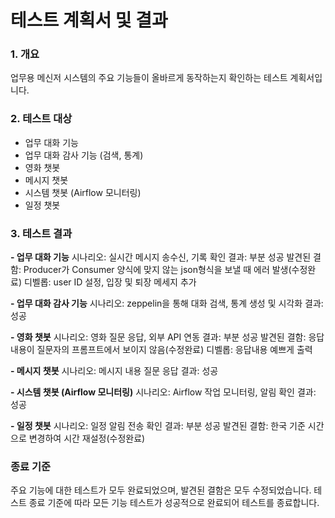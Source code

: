 # 테스트 계획서 및 결과
### 1. 개요
업무용 메신저 시스템의 주요 기능들이 올바르게 동작하는지 확인하는 테스트 계획서입니다.

### 2. 테스트 대상
- 업무 대화 기능
- 업무 대화 감사 기능 (검색, 통계)
- 영화 챗봇
- 메시지 챗봇
- 시스템 챗봇 (Airflow 모니터링)
- 일정 챗봇

### 3. 테스트 결과
**- 업무 대화 기능**
시나리오: 실시간 메시지 송수신, 기록 확인
결과: 부분 성공
발견된 결함: Producer가 Consumer 양식에 맞지 않는 json형식을 보낼 때 에러 발생(수정완료)
디벨롭: user ID 설정, 입장 및 퇴장 메세지 추가

**- 업무 대화 감사 기능**
시나리오: zeppelin을 통해 대화 검색, 통계 생성 및 시각화
결과: 성공

**- 영화 챗봇**
시나리오: 영화 질문 응답, 외부 API 연동
결과: 부분 성공
발견된 결함: 응답내용이 질문자의 프롬프트에서 보이지 않음(수정완료)
디벨롭: 응답내용 예쁘게 출력

**- 메시지 챗봇**
시나리오: 메시지 내용 질문 응답
결과: 성공

**- 시스템 챗봇 (Airflow 모니터링)**
시나리오: Airflow 작업 모니터링, 알림 확인
결과: 성공

**- 일정 챗봇**
시나리오: 일정 알림 전송 확인
결과: 부분 성공
발견된 결함: 한국 기준 시간으로 변경하여 시간 재설정(수정완료)

### 종료 기준
주요 기능에 대한 테스트가 모두 완료되었으며, 발견된 결함은 모두 수정되었습니다.
테스트 종료 기준에 따라 모든 기능 테스트가 성공적으로 완료되어 테스트를 종료합니다.
